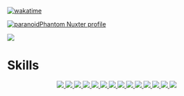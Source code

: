 [![wakatime](https://wakatime.com/badge/user/018e7187-321d-45f8-8854-9be2e9d9116a.svg)](https://wakatime.com/@018e7187-321d-45f8-8854-9be2e9d9116a)

[![paranoidPhantom Nuxter profile](https://nuxters.nuxt.com/card/paranoidPhantom/og.png)](https://nuxters.nuxt.com/paranoidPhantom)

<img src="https://wakatime.com/share/@paranoidPhantom/595e336d-6a5c-4a36-b477-aecf805b0274.svg">

<h1>Skills</h1>
<p align="center">
  <a href="https://docker.com" target="_blank">
    <img src="https://skillicons.dev/icons?i=docker" />
  </a>
  <a href="https://cloudflare.com" target="_blank">
    <img src="https://skillicons.dev/icons?i=cloudflare" />
  </a>
  <a href="https://github.com/features/actions/getting-started" target="_blank">
    <img src="https://skillicons.dev/icons?i=githubactions" />
  </a>
  <a href="https://supabase.com" target="_blank">
    <img src="https://skillicons.dev/icons?i=supabase" />
  </a>
  <a href="https://www.postgresql.org" target="_blank">
    <img src="https://skillicons.dev/icons?i=postgres" />
  </a>
  <a href="https://nginx.org" target="_blank">
    <img src="https://skillicons.dev/icons?i=nginx" />
  </a>
  <a href="https://grafana.com" target="_blank">
    <img src="https://skillicons.dev/icons?i=grafana" />
  </a>
  <a href="https://sass-lang.com" target="_blank">
    <img src="https://skillicons.dev/icons?i=sass" />
  </a>
  <a href="https://typescriptlang.org/" target="_blank">
    <img src="https://skillicons.dev/icons?i=ts" />
  </a>
  <a href="https://nodejs.org" target="_blank">
    <img src="https://skillicons.dev/icons?i=nodejs" />
  </a>
  <a href="https://nuxt.com" target="_blank">
    <img src="https://skillicons.dev/icons?i=nuxt" />
  </a>
  <a href="https://vuejs.org" target="_blank">
    <img src="https://skillicons.dev/icons?i=vue" />
  </a>
  <a href="https://tailwindcss.com" target="_blank">
    <img src="https://skillicons.dev/icons?i=tailwind" />
  </a>
  <a href="https://electronjs.org" target="_blank">
    <img src="https://skillicons.dev/icons?i=electron" />
  </a>
</p>
